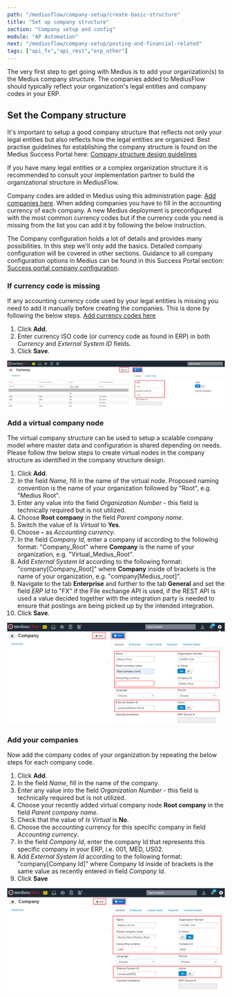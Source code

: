```yaml
---
path: "/mediusflow/company-setup/create-basic-structure"
title: "Set up company structure"
section: "Company setup and config"
module: "AP Automation"
next: "/mediusflow/company-setup/posting-and-financial-related"
tags: ["api_fx","api_rest","erp_other"]
---
```

The very first step to get going with Medius is to add your organization(s) to the Medius company structure. The companies added to MediusFlow should typically reflect your organization's legal entities and company codes in your ERP.

## Set the Company structure
It's important to setup a good company structure that reflects not only your legal entities but also reflects how the legal entities are organized.
Best practise guidelines for establishing the company structure is found on the Medius Success Portal here: [Company structure design guidelines](https://success.mediusflow.com/documentation/administration_guide/administration_pages/configuration_tutorials/company_structure/)

If you have many legal entities or a complex organization structure it is recommended to consult your implementation partner to build the organizational structure in MediusFlow.

Company codes are added in Medius using this administration page: [Add companies here](https://cloud.mediusflow.com/$TenantNameQA/#/Administration/Medius.Core.Entities.Company).
When adding companies you have to fill in the accounting currency of each company. A new Medius deployment is preconfigured with the most common currency codes but if the currency code you need is missing from the list you can add it by following the below instruction.

The Company configuration holds a lot of details and provides many possibilities. In this step we'll only add the basics. Detailed company configuration will be covered in other sections.
Guidance to all company configuration options in Medius can be found in this Success Portal section: [Success portal company configuration](https://success.mediusflow.com/documentation/administration_guide/administration_pages/company/).

### If currency code is missing
If any accounting currency code used by your legal entities is missing you need to add it manually before creating the companies. This is done by following the below steps.
[Add currency codes here](https://cloud.mediusflow.com/$TenantNameQA/#/Administration/Medius.Core.Entities.Currency)

1. Click **Add**.
2. Enter currency ISO code (or currency code as found in ERP) in both *Currency* and *External System ID* fields.
3. Click **Save**.

![](./images/AddCurrencyCode.png)

### Add a virtual company node
The virtual company structure can be used to setup a scalable company model where master data and configuration is shared depending on needs. Please follow thw below steps to create virtual nodes in the company structure as 
identified in the company structure design.

1. Click **Add**.
2. In the field *Name*, fill in the name of the virtual node. Proposed naming convention is the name of your organization followed by "Root", e.g. "Medius Root".
3. Enter any value into the field *Organization Number* - this field is technically required but is not utilized.
4. Choose **Root company** in the field *Parent company name*.
5. Switch the value of *Is Virtual* to **Yes**.
6. Choose **-** as *Accounting currency*.
7. In the field *Company Id*, enter a company id according to the following format: "Company_Root" where **Company** is the name of your organization, e.g. "Virtual_Medius_Root".
8. Add *External System Id* according to the following format: "company[Company_Root]" where **Company** inside of brackets is the name of your organization, e.g. "company[Medius_root]".
9. Navigate to the tab **Enterprise** and further to the tab **General**  and set the field *ERP Id* to "FX" if the File exchange API is used, if the REST API is used a value decided together with the integration party is needed to ensure that postings are being picked up by the intended integration.
10. Click **Save**.

![](./images/AddVirtualCompany.png)

### Add your companies
Now add the company codes of your organization by repeating the below steps for each company code.

1. Click **Add**.
2. In the field *Name*, fill in the name of the company.
3. Enter any value into the field *Organization Number* - this field is technically required but is not utilized.
4. Choose your recently added virtual company node **Root company** in the field *Parent company name*.
5. Check that the value of *Is Virtual* is **No**.
6. Choose the accounting currency for this specific company in field *Accounting currency*.
7. In the field *Company Id*, enter the company Id that represents this specific company in your ERP, i.e. 001, MED, US02.
8. Add *External System Id* according to the following format: "company[Company Id]" where Company Id inside of brackets is the same value as recently entered in field *Company Id*.
9. Click **Save**

![](./images/AddCompany.png)
